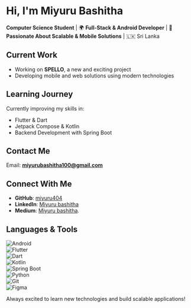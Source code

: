 # Hi, I'm Miyuru Bashitha 

 **Computer Science Student** | 🌍 **Full-Stack & Android Developer** | 📱 **Passionate About Scalable & Mobile Solutions** | 🇱🇰 Sri Lanka  

##  Current Work  
- Working on **SPELLO**, a new and exciting project  
- Developing mobile and web solutions using modern technologies  

##  Learning Journey  
Currently improving my skills in:  
- Flutter & Dart   
- Jetpack Compose & Kotlin   
- Backend Development with Spring Boot  

##  Contact Me  
   Email: **miyurubashitha100@gmail.com**  

##  Connect With Me  
- **GitHub**: [miyuru404](https://github.com/miyuru404)  
- **LinkedIn**: [Miyuru bashitha](https://www.linkedin.com/in/miyurubashitha11)  
- **Medium**: [Miyuru bashitha](medium.com/@miyurubashitha100).

##  Languages & Tools  
![Android](https://img.shields.io/badge/Android-3DDC84?style=for-the-badge&logo=android&logoColor=white)  
![Flutter](https://img.shields.io/badge/Flutter-02569B?style=for-the-badge&logo=flutter&logoColor=white)  
![Dart](https://img.shields.io/badge/Dart-0175C2?style=for-the-badge&logo=dart&logoColor=white)  
![Kotlin](https://img.shields.io/badge/Kotlin-0095D5?style=for-the-badge&logo=kotlin&logoColor=white)  
![Spring Boot](https://img.shields.io/badge/Spring%20Boot-6DB33F?style=for-the-badge&logo=spring-boot&logoColor=white)  
![Python](https://img.shields.io/badge/Python-3776AB?style=for-the-badge&logo=python&logoColor=white)  
![Git](https://img.shields.io/badge/Git-F05032?style=for-the-badge&logo=git&logoColor=white)  
![Figma](https://img.shields.io/badge/Figma-F24E1E?style=for-the-badge&logo=figma&logoColor=white)  

 Always excited to learn new technologies and build scalable applications!  
